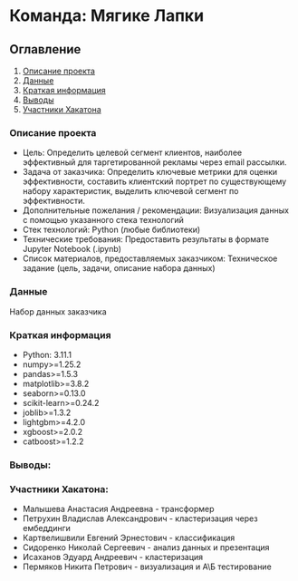 # Команда: Мягике Лапки

## Оглавление  
1. [Описание проекта](#описание-проекта)  
2. [Данные](#данные)  
3. [Краткая информация](#краткая-информация)   
4. [Выводы](#выводы) 
5. [Участники Хакатона](#участники-хакатона) 

### Описание проекта    
* Цель:
Определить целевой сегмент клиентов, наиболее эффективный для таргетированной рекламы через email рассылки.
* Задача от заказчика:
Определить ключевые метрики для оценки эффективности, составить клиентский портрет по существующему набору характеристик, выделить ключевой сегмент по эффективности.  
* Дополнительные пожелания / рекомендации:
Визуализация данных с помощью указанного стека технологий
* Стек технологий:
Python (любые библиотеки)
* Технические требования: 
Предоставить результаты в формате Jupyter Notebook (.ipynb)
* Список материалов, предоставляемых заказчиком: 
Техническое задание (цель, задачи, описание набора данных)


### Данные    
Набор данных заказчика

### Краткая информация
- Python: 3.11.1
- numpy>=1.25.2
- pandas>=1.5.3
- matplotlib>=3.8.2
- seaborn>=0.13.0
- scikit-learn>=0.24.2
- joblib>=1.3.2
- lightgbm>=4.2.0
- xgboost>=2.0.2
- catboost>=1.2.2



### Выводы:  


### Участники Хакатона:
* Малышева Анастасия Андреевна - трансформер
* Петрухин Владислав Александрович - кластеризация через ембеддинги
* Картвелишвили Евгений Эрнестович - классификация
* Сидоренко Николай Сергеевич - анализ данных и презентация
* Исаханов Эдуард Андреевич - кластеризация
* Пермяков Никита Петрович - визуализация и А\Б тестирование

